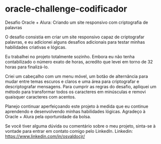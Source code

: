 # oracle-challenge-codificador

Desafio Oracle + Alura: Criando um site responsivo com criptografia de palavras

O desafio consistia em criar um site responsivo capaz de criptografar palavras, e eu adicionei alguns desafios adicionais para testar minhas habilidades criativas e lógicas.

Eu trabalhei no projeto totalmente sozinho. Embora eu não tenha contabilizado o número exato de horas, acredito que levei em torno de 32 horas para finalizá-lo.

Criei um cabeçalho com um menu móvel, um botão de alternância para mudar entre temas escuros e claros e uma área para criptografar e descriptografar mensagens. Para cumprir as regras do desafio, apliquei um método para transformar todos os caracteres em minúsculas e removi quaisquer caracteres com acentos.

Planejo continuar aperfeiçoando este projeto à medida que eu continue aprendendo e desenvolvendo minhas habilidades lógicas. Agradeço à Oracle + Alura pela oportunidade da bolsa.

Se você tiver alguma dúvida ou comentário sobre o meu projeto, sinta-se à vontade para entrar em contato comigo pelo LinkedIn.
Linkedin: https://www.linkedin.com/in/osvaldocjr/
